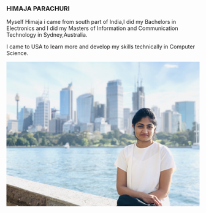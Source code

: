 ### HIMAJA PARACHURI
Myself Himaja i came from south part of India,I did my Bachelors in Electronics and I did my Masters of Information and Communication Technology in Sydney,Australia.

I came to USA to learn more and develop my skills technically in Computer Science.

![](Image.jpg)


